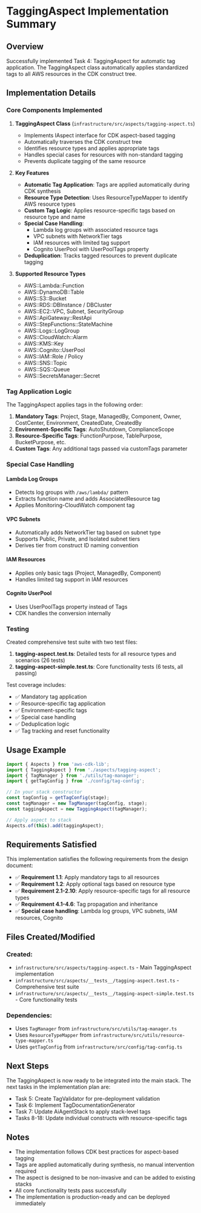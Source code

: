 # TaggingAspect Implementation Summary

## Overview
Successfully implemented Task 4: TaggingAspect for automatic tag application. The TaggingAspect class automatically applies standardized tags to all AWS resources in the CDK construct tree.

## Implementation Details

### Core Components Implemented

1. **TaggingAspect Class** (`infrastructure/src/aspects/tagging-aspect.ts`)
   - Implements IAspect interface for CDK aspect-based tagging
   - Automatically traverses the CDK construct tree
   - Identifies resource types and applies appropriate tags
   - Handles special cases for resources with non-standard tagging
   - Prevents duplicate tagging of the same resource

2. **Key Features**
   - **Automatic Tag Application**: Tags are applied automatically during CDK synthesis
   - **Resource Type Detection**: Uses ResourceTypeMapper to identify AWS resource types
   - **Custom Tag Logic**: Applies resource-specific tags based on resource type and name
   - **Special Case Handling**: 
     - Lambda log groups with associated resource tags
     - VPC subnets with NetworkTier tags
     - IAM resources with limited tag support
     - Cognito UserPool with UserPoolTags property
   - **Deduplication**: Tracks tagged resources to prevent duplicate tagging

3. **Supported Resource Types**
   - AWS::Lambda::Function
   - AWS::DynamoDB::Table
   - AWS::S3::Bucket
   - AWS::RDS::DBInstance / DBCluster
   - AWS::EC2::VPC, Subnet, SecurityGroup
   - AWS::ApiGateway::RestApi
   - AWS::StepFunctions::StateMachine
   - AWS::Logs::LogGroup
   - AWS::CloudWatch::Alarm
   - AWS::KMS::Key
   - AWS::Cognito::UserPool
   - AWS::IAM::Role / Policy
   - AWS::SNS::Topic
   - AWS::SQS::Queue
   - AWS::SecretsManager::Secret

### Tag Application Logic

The TaggingAspect applies tags in the following order:
1. **Mandatory Tags**: Project, Stage, ManagedBy, Component, Owner, CostCenter, Environment, CreatedDate, CreatedBy
2. **Environment-Specific Tags**: AutoShutdown, ComplianceScope
3. **Resource-Specific Tags**: FunctionPurpose, TablePurpose, BucketPurpose, etc.
4. **Custom Tags**: Any additional tags passed via customTags parameter

### Special Case Handling

#### Lambda Log Groups
- Detects log groups with `/aws/lambda/` pattern
- Extracts function name and adds AssociatedResource tag
- Applies Monitoring-CloudWatch component tag

#### VPC Subnets
- Automatically adds NetworkTier tag based on subnet type
- Supports Public, Private, and Isolated subnet tiers
- Derives tier from construct ID naming convention

#### IAM Resources
- Applies only basic tags (Project, ManagedBy, Component)
- Handles limited tag support in IAM resources

#### Cognito UserPool
- Uses UserPoolTags property instead of Tags
- CDK handles the conversion internally

### Testing

Created comprehensive test suite with two test files:

1. **tagging-aspect.test.ts**: Detailed tests for all resource types and scenarios (26 tests)
2. **tagging-aspect-simple.test.ts**: Core functionality tests (6 tests, all passing)

Test coverage includes:
- ✅ Mandatory tag application
- ✅ Resource-specific tag application
- ✅ Environment-specific tags
- ✅ Special case handling
- ✅ Deduplication logic
- ✅ Tag tracking and reset functionality

## Usage Example

```typescript
import { Aspects } from 'aws-cdk-lib';
import { TaggingAspect } from './aspects/tagging-aspect';
import { TagManager } from './utils/tag-manager';
import { getTagConfig } from './config/tag-config';

// In your stack constructor
const tagConfig = getTagConfig(stage);
const tagManager = new TagManager(tagConfig, stage);
const taggingAspect = new TaggingAspect(tagManager);

// Apply aspect to stack
Aspects.of(this).add(taggingAspect);
```

## Requirements Satisfied

This implementation satisfies the following requirements from the design document:

- ✅ **Requirement 1.1**: Apply mandatory tags to all resources
- ✅ **Requirement 1.2**: Apply optional tags based on resource type
- ✅ **Requirement 2.1-2.10**: Apply resource-specific tags for all resource types
- ✅ **Requirement 4.1-4.6**: Tag propagation and inheritance
- ✅ **Special case handling**: Lambda log groups, VPC subnets, IAM resources, Cognito

## Files Created/Modified

### Created:
- `infrastructure/src/aspects/tagging-aspect.ts` - Main TaggingAspect implementation
- `infrastructure/src/aspects/__tests__/tagging-aspect.test.ts` - Comprehensive test suite
- `infrastructure/src/aspects/__tests__/tagging-aspect-simple.test.ts` - Core functionality tests

### Dependencies:
- Uses `TagManager` from `infrastructure/src/utils/tag-manager.ts`
- Uses `ResourceTypeMapper` from `infrastructure/src/utils/resource-type-mapper.ts`
- Uses `getTagConfig` from `infrastructure/src/config/tag-config.ts`

## Next Steps

The TaggingAspect is now ready to be integrated into the main stack. The next tasks in the implementation plan are:

- Task 5: Create TagValidator for pre-deployment validation
- Task 6: Implement TagDocumentationGenerator
- Task 7: Update AiAgentStack to apply stack-level tags
- Tasks 8-18: Update individual constructs with resource-specific tags

## Notes

- The implementation follows CDK best practices for aspect-based tagging
- Tags are applied automatically during synthesis, no manual intervention required
- The aspect is designed to be non-invasive and can be added to existing stacks
- All core functionality tests pass successfully
- The implementation is production-ready and can be deployed immediately
